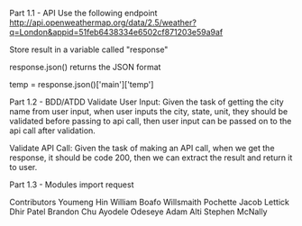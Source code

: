 Part 1.1 - API
Use the following endpoint
http://api.openweathermap.org/data/2.5/weather?q=London&appid=51feb6438334e6502cf871203e59a9af

Store result in a variable called "response"

response.json() returns the JSON format

temp = response.json()['main']['temp']

Part 1.2 - BDD/ATDD
Validate User Input:
Given the task of getting the city name from user input,
when user inputs the city, state, unit, they should be validated before passing to api call,
then user input can be passed on to the api call after validation.

Validate API Call:
Given the task of making an API call,
when we get the response, it should be code 200,
then we can extract the result and return it to user.

Part 1.3 - Modules
import request


Contributors
Youmeng Hin
William Boafo
Willsmaith Pochette
Jacob Lettick
Dhir Patel
Brandon Chu
Ayodele Odeseye
Adam Alti
Stephen McNally
